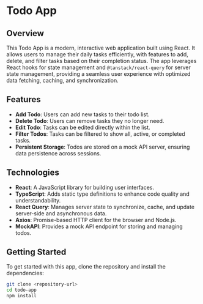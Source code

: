 # Todo App

## Overview

This Todo App is a modern, interactive web application built using React. It allows users to manage their daily tasks efficiently, with features to add, delete, and filter tasks based on their completion status. The app leverages React hooks for state management and `@tanstack/react-query` for server state management, providing a seamless user experience with optimized data fetching, caching, and synchronization.

## Features

- **Add Todo**: Users can add new tasks to their todo list.
- **Delete Todo**: Users can remove tasks they no longer need.
- **Edit Todo**: Tasks can be edited directly within the list.
- **Filter Todos**: Tasks can be filtered to show all, active, or completed tasks.
- **Persistent Storage**: Todos are stored on a mock API server, ensuring data persistence across sessions.

## Technologies

- **React**: A JavaScript library for building user interfaces.
- **TypeScript**: Adds static type definitions to enhance code quality and understandability.
- **React Query**: Manages server state to synchronize, cache, and update server-side and asynchronous data.
- **Axios**: Promise-based HTTP client for the browser and Node.js.
- **MockAPI**: Provides a mock API endpoint for storing and managing todos.

## Getting Started

To get started with this app, clone the repository and install the dependencies:

```bash
git clone <repository-url>
cd todo-app
npm install

